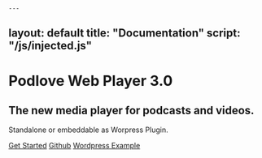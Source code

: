     ---
layout: default
title: "Documentation"
script: "/js/injected.js"
---

<div class="jumbotron">
    <h1>Podlove Web Player 3.0</h1>
    <h2>
       The new media player for podcasts and videos.
    </h2>
    <p>
        Standalone or embeddable as Worpress Plugin.
    </p>
    <p>
        <audio id="inject">
            <source src="{{site.dist}}/examples/which-format/podlove-test-track.mp4" type="audio/mp4"/>
            <source src="{{site.dist}}/examples/which-format/podlove-test-track.mp3" type="audio/mpeg"/>
            <source src="{{site.dist}}/examples/which-format/podlove-test-track.ogg" type="audio/ogg; codecs=vorbis"/>
            <source src="{{site.dist}}/examples/which-format/podlove-test-track.opus" type="audio/ogg; codecs=opus"/>
        </audio>
    </p>
    <p>
        <a class="btn btn-primary btn-lg" href="{{}}">Get Started</a>
        <a class="btn btn-primary btn-lg" href="{{site.code}}">Github</a>
        <a class="btn btn-primary btn-lg" href="http://sourcerer.org/blog">Wordpress Example</a>
    </p>
</div>
